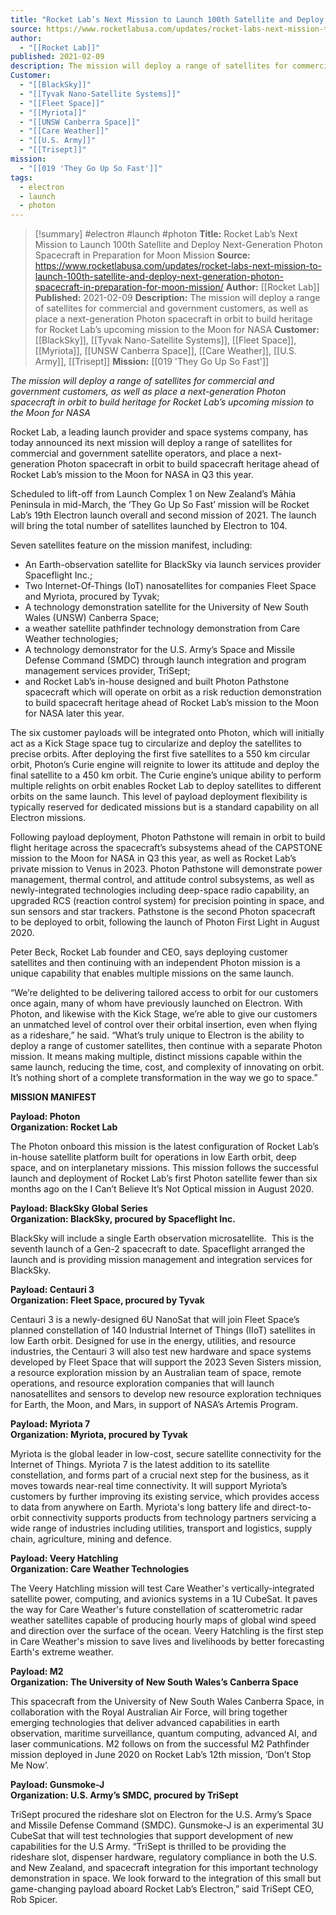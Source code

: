 ```yaml
---
title: "Rocket Lab’s Next Mission to Launch 100th Satellite and Deploy Next-Generation Photon Spacecraft in Preparation for Moon Mission "
source: https://www.rocketlabusa.com/updates/rocket-labs-next-mission-to-launch-100th-satellite-and-deploy-next-generation-photon-spacecraft-in-preparation-for-moon-mission/
author:
  - "[[Rocket Lab]]"
published: 2021-02-09
description: The mission will deploy a range of satellites for commercial and government customers, as well as place a next-generation Photon spacecraft in orbit to build heritage for Rocket Lab’s upcoming mission to the Moon for NASA
Customer:
  - "[[BlackSky]]"
  - "[[Tyvak Nano-Satellite Systems]]"
  - "[[Fleet Space]]"
  - "[[Myriota]]"
  - "[[UNSW Canberra Space]]"
  - "[[Care Weather]]"
  - "[[U.S. Army]]"
  - "[[Trisept]]"
mission:
  - "[[019 'They Go Up So Fast']]"
tags:
  - electron
  - launch
  - photon
---
```

>[!summary]
#electron #launch #photon
**Title:** Rocket Lab’s Next Mission to Launch 100th Satellite and Deploy Next-Generation Photon Spacecraft in Preparation for Moon Mission 
**Source:** https://www.rocketlabusa.com/updates/rocket-labs-next-mission-to-launch-100th-satellite-and-deploy-next-generation-photon-spacecraft-in-preparation-for-moon-mission/
**Author:** [[Rocket Lab]]
**Published:** 2021-02-09
**Description:** The mission will deploy a range of satellites for commercial and government customers, as well as place a next-generation Photon spacecraft in orbit to build heritage for Rocket Lab’s upcoming mission to the Moon for NASA
**Customer:** [[BlackSky]], [[Tyvak Nano-Satellite Systems]], [[Fleet Space]], [[Myriota]], [[UNSW Canberra Space]], [[Care Weather]], [[U.S. Army]], [[Trisept]]
**Mission:** [[019 'They Go Up So Fast']]

*The mission will deploy a range of satellites for commercial and government customers, as well as place a next-generation Photon spacecraft in orbit to build heritage for Rocket Lab’s upcoming mission to the Moon for NASA*

Rocket Lab, a leading launch provider and space systems company, has today announced its next mission will deploy a range of satellites for commercial and government satellite operators, and place a next-generation Photon spacecraft in orbit to build spacecraft heritage ahead of Rocket Lab’s mission to the Moon for NASA in Q3 this year.

Scheduled to lift-off from Launch Complex 1 on New Zealand’s Māhia Peninsula in mid-March, the ‘They Go Up So Fast’ mission will be Rocket Lab’s 19th Electron launch overall and second mission of 2021. The launch will bring the total number of satellites launched by Electron to 104.

Seven satellites feature on the mission manifest, including:

- An Earth-observation satellite for BlackSky via launch services provider Spaceflight Inc.;
- Two Internet-Of-Things (IoT) nanosatellites for companies Fleet Space and Myriota, procured by Tyvak;
- A technology demonstration satellite for the University of New South Wales (UNSW) Canberra Space;
- a weather satellite pathfinder technology demonstration from Care Weather technologies;
- A technology demonstrator for the U.S. Army’s Space and Missile Defense Command (SMDC) through launch integration and program management services provider, TriSept;
- and Rocket Lab’s in-house designed and built Photon Pathstone spacecraft which will operate on orbit as a risk reduction demonstration to build spacecraft heritage ahead of Rocket Lab’s mission to the Moon for NASA later this year.

The six customer payloads will be integrated onto Photon, which will initially act as a Kick Stage space tug to circularize and deploy the satellites to precise orbits. After deploying the first five satellites to a 550 km circular orbit, Photon’s Curie engine will reignite to lower its attitude and deploy the final satellite to a 450 km orbit. The Curie engine’s unique ability to perform multiple relights on orbit enables Rocket Lab to deploy satellites to different orbits on the same launch. This level of payload deployment flexibility is typically reserved for dedicated missions but is a standard capability on all Electron missions.

Following payload deployment, Photon Pathstone will remain in orbit to build flight heritage across the spacecraft’s subsystems ahead of the CAPSTONE mission to the Moon for NASA in Q3 this year, as well as Rocket Lab’s private mission to Venus in 2023. Photon Pathstone will demonstrate power management, thermal control, and attitude control subsystems, as well as newly-integrated technologies including deep-space radio capability, an upgraded RCS (reaction control system) for precision pointing in space, and sun sensors and star trackers. Pathstone is the second Photon spacecraft to be deployed to orbit, following the launch of Photon First Light in August 2020.

Peter Beck, Rocket Lab founder and CEO, says deploying customer satellites and then continuing with an independent Photon mission is a unique capability that enables multiple missions on the same launch.

“We’re delighted to be delivering tailored access to orbit for our customers once again, many of whom have previously launched on Electron. With Photon, and likewise with the Kick Stage, we’re able to give our customers an unmatched level of control over their orbital insertion, even when flying as a rideshare,” he said. “What’s truly unique to Electron is the ability to deploy a range of customer satellites, then continue with a separate Photon mission. It means making multiple, distinct missions capable within the same launch, reducing the time, cost, and complexity of innovating on orbit. It’s nothing short of a complete transformation in the way we go to space.”

**MISSION MANIFEST**

**Payload: Photon**  
**Organization: Rocket Lab**

The Photon onboard this mission is the latest configuration of Rocket Lab’s in-house satellite platform built for operations in low Earth orbit, deep space, and on interplanetary missions. This mission follows the successful launch and deployment of Rocket Lab’s first Photon satellite fewer than six months ago on the I Can’t Believe It’s Not Optical mission in August 2020.

**Payload: BlackSky Global Series**  
**Organization: BlackSky, procured by Spaceflight Inc.**

BlackSky will include a single Earth observation microsatellite.  This is the seventh launch of a Gen-2 spacecraft to date. Spaceflight arranged the launch and is providing mission management and integration services for BlackSky.

**Payload: Centauri 3**  
**Organization: Fleet Space, procured by Tyvak**

Centauri 3 is a newly-designed 6U NanoSat that will join Fleet Space’s planned constellation of 140 Industrial Internet of Things (IIoT) satellites in low Earth orbit. Designed for use in the energy, utilities, and resource industries, the Centauri 3 will also test new hardware and space systems developed by Fleet Space that will support the 2023 Seven Sisters mission, a resource exploration mission by an Australian team of space, remote operations, and resource exploration companies that will launch nanosatellites and sensors to develop new resource exploration techniques for Earth, the Moon, and Mars, in support of NASA’s Artemis Program.

**Payload: Myriota 7**  
**Organization: Myriota, procured by Tyvak**

Myriota is the global leader in low-cost, secure satellite connectivity for the Internet of Things. Myriota 7 is the latest addition to its satellite constellation, and forms part of a crucial next step for the business, as it moves towards near-real time connectivity. It will support Myriota’s customers by further improving its existing service, which provides access to data from anywhere on Earth. Myriota's long battery life and direct-to-orbit connectivity supports products from technology partners servicing a wide range of industries including utilities, transport and logistics, supply chain, agriculture, mining and defence.

**Payload: Veery Hatchling**  
**Organization: Care Weather Technologies**

The Veery Hatchling mission will test Care Weather's vertically-integrated satellite power, computing, and avionics systems in a 1U CubeSat. It paves the way for Care Weather's future constellation of scatterometric radar weather satellites capable of producing hourly maps of global wind speed and direction over the surface of the ocean. Veery Hatchling is the first step in Care Weather's mission to save lives and livelihoods by better forecasting Earth's extreme weather.

**Payload: M2**  
**Organization: The University of New South Wales’s Canberra Space**

This spacecraft from the University of New South Wales Canberra Space, in collaboration with the Royal Australian Air Force, will bring together emerging technologies that deliver advanced capabilities in earth observation, maritime surveillance, quantum computing, advanced AI, and laser communications. M2 follows on from the successful M2 Pathfinder mission deployed in June 2020 on Rocket Lab’s 12th mission, ‘Don’t Stop Me Now’.

**Payload: Gunsmoke-J**  
**Organization: U.S. Army’s SMDC, procured by TriSept**

TriSept procured the rideshare slot on Electron for the U.S. Army’s Space and Missile Defense Command (SMDC). Gunsmoke-J is an experimental 3U CubeSat that will test technologies that support development of new capabilities for the U.S Army. “TriSept is thrilled to be providing the rideshare slot, dispenser hardware, regulatory compliance in both the U.S. and New Zealand, and spacecraft integration for this important technology demonstration in space. We look forward to the integration of this small but game-changing payload aboard Rocket Lab’s Electron,” said TriSept CEO, Rob Spicer.